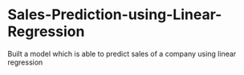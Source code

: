 # Sales-Prediction-using-Linear-Regression
Built a model which is able to predict sales of a company using linear regression

